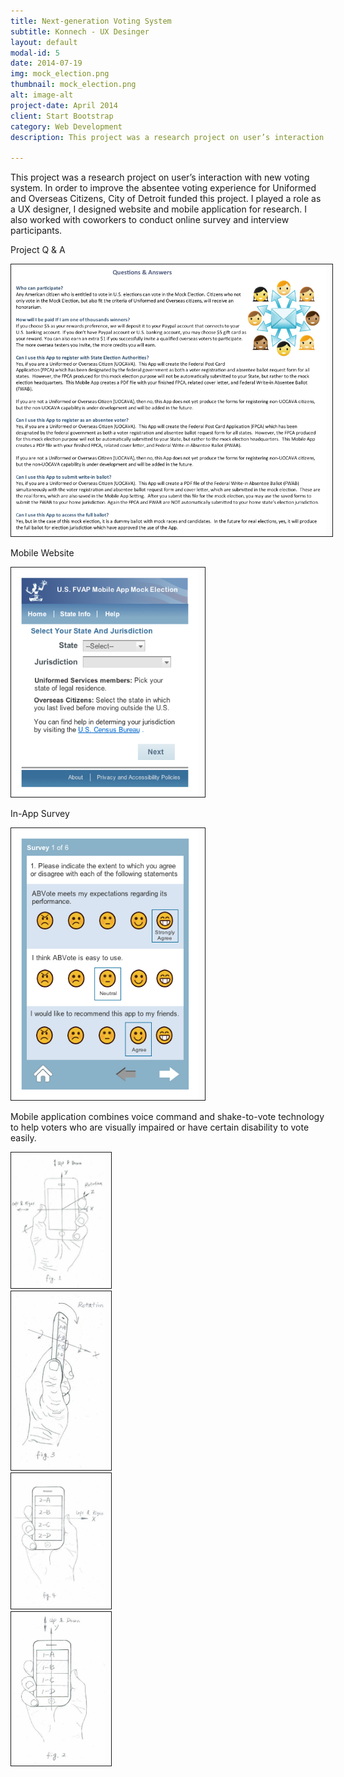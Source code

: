 ```yaml
---
title: Next-generation Voting System
subtitle: Konnech - UX Desinger
layout: default
modal-id: 5
date: 2014-07-19
img: mock_election.png
thumbnail: mock_election.png
alt: image-alt
project-date: April 2014
client: Start Bootstrap
category: Web Development
description: This project was a research project on user’s interaction with new voting system. In order to improve the absentee voting experience for Uniformed and Overseas Citizens, City of Detroit funded this project. I played a role as a UX designer, I designed website and mobile application for research. I also worked with coworkers to conduct online survey and interview participants.

---
```

This project was a research project on user’s interaction with new voting system. In order to improve the absentee voting experience for Uniformed and Overseas Citizens, City of Detroit funded this project. I played a role as a UX designer, I designed website and mobile application for research. I also worked with coworkers to conduct online survey and interview participants.

Project Q & A  

<img src="img/portfolio/MockElection/questions_answer2.png" width="800px" border="1px" style="PADDING-RIGHT: 10px" class="img-responsive img-centered">  

Mobile Website  

<img src="img/portfolio/MockElection/Abvote_PhoneWeb_uocava-state___jurisdiction.png" width="300px" border="1px" style="PADDING-RIGHT: 10px" class="img-responsive img-centered"> 

In-App Survey  

<img src="img/portfolio/MockElection/Abvote_survey.png" width="300px" border="1px" style="PADDING-RIGHT: 10px" class="img-responsive img-centered"> 

Mobile application combines voice command and shake-to-vote technology to help voters who are visually impaired or have certain disability to vote easily.

<div><div class="col-sm-3">
<img src="img/portfolio/MockElection/Abvote-hand.png" border="1px" style="max-width: 150px; PADDING-RIGHT: 10px" class="img-responsive img-centered"> 
</div>
<div class="col-sm-3">
<img src="img/portfolio/MockElection/Abvote-hand2.png" border="1px" style="max-width: 150px; PADDING-RIGHT: 10px" class="img-responsive img-centered"> 
</div>
<div class="col-sm-3">
<img src="img/portfolio/MockElection/Abvote-hand4.png" border="1px" style="max-width: 150px; PADDING-RIGHT: 10px" class="img-responsive img-centered">
</div>
<div class="col-sm-3"> 
<img src="img/portfolio/MockElection/Abvote-hand5.png" border="1px" style="max-width: 150px; PADDING-RIGHT: 10px" class="img-responsive img-centered"> 
</div></div>